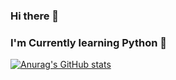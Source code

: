 ### Hi there 👋
### I'm Currently learning Python 🌱

[![Anurag's GitHub stats](https://github-readme-stats.vercel.app/api?username=Natphil03?theme=radical)](https://github.com/anuraghazra/github-readme-stats)



<!--
**Natphil03/Natphil03** is a ✨ _special_ ✨ repository because its `README.md` (this file) appears on your GitHub profile.

Here are some ideas to get you started:

- 🔭 I’m currently working on ...
- 🌱 I’m currently learning ...
- 👯 I’m looking to collaborate on ...
- 🤔 I’m looking for help with ...
- 💬 Ask me about ...
- 📫 How to reach me: ...
- 😄 Pronouns: ...
- ⚡ Fun fact: ...
-->
